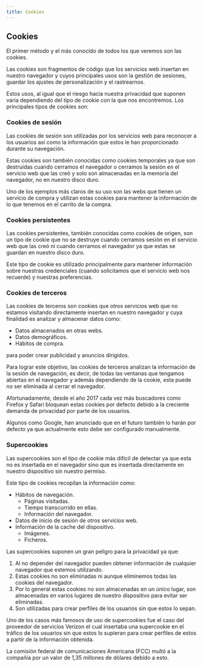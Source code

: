 ```yaml
---
title: Cookies
---
```


## Cookies
El primer método y el más conocido de todos los que veremos son las cookies.

Las cookies son fragmentos de código que los servicios web insertan en nuestro navegador y cuyos principales usos son la gestión de sesiones, guardar los ajustes de personalización y el rastrearnos. 

Estos usos, al igual que el riesgo hacia nuestra privacidad que suponen varía dependiendo del tipo de cookie con la que nos encontremos.
Los principales tipos de cookies son:

### Cookies de sesión
Las cookies de sesión son utilizadas por los servicios web para reconocer a los usuarios así como la información que estos le han proporcionado durante su navegación.

Estas cookies son también conocidas como cookies temporales ya que son destruidas cuando cerramos el navegador o cerramos la sesión en el servicio web que las creó y solo son almacenadas en la memoría del navegador, no en nuestro disco duro.

Uno de los ejemplos más claros de su uso son las webs que tienen un servicio de compra y utilizan estas cookies para mantener la información de lo que tenemos en el carrito de la compra.

### Cookies persistentes
Las cookies persistentes, también conocidas como cookies de origen, son un tipo de cookie que no se destruye cuando cerramos sesión en el servicio web que las creó ni cuando cerramos el navegador ya que estas se guardan en nuestro disco duro. 

Este tipo de cookie es utilizado principalmente para mantener información sobre nuestras credenciales (cuando solicitamos que el servicio web nos recuerde) y nuestras preferencias.

### Cookies de terceros
Las cookies de terceros son cookies que otros servicios web que no estamos visitando directamente insertan en nuestro navegador y cuya finalidad es analizar y almacenar datos como:

  * Datos almacenados en otras webs.
  * Datos demográficos.
  * Hábitos de compra.

para poder crear publicidad y anuncios dirigidos.

Para lograr este objetivo, las cookies de terceros analizan la información de la sesión de navegación, es decir, de todas las ventanas que tengamos abiertas en el navegador y además dependiendo de la cookie, esta puede no ser eliminada al cerrar el navegador.

Afortunadamente, desde el año 2017 cada vez más buscadores como Firefox y Safari bloquean estas cookies por defecto debido a la creciente demanda de privacidad por parte de los usuarios.

Algunos como Google, han anunciado que en el futuro también lo harán por defecto ya que actualmente esto debe ser configurado manualmente.

### Supercookies
Las supercookies son el tipo de cookie más difícil de detectar ya que esta no es insertada en el navegador sino que es insertada directamente en nuestro dispositivo sin nuestro permiso.

Este tipo de cookies recopilan la información como:

* Hábitos de navegación.
  * Páginas visitadas.
  * Tiempo transcurrido en ellas.
  * Información del navegador.
* Datos de inicio de sesión de otros servicios web.
* Información de la cache del dispositivo.
  * Imágenes.
  * Ficheros.

Las supercookies suponen un gran peligro para la privacidad ya que:

1. Al no depender del navegador pueden obtener información de cualquier navegador que estemos utilizando.
2. Estas cookies no son eliminadas ni aunque eliminemos todas las cookies del navegador.
3. Por lo general estas cookies no son almacenadas en un único lugar, son almacenadas en varios lugares de nuestro dispositivo para evitar ser eliminadas.
4. Son utilizadas para crear perfiles de los usuarios sin que estos lo sepan.

Uno de los casos más famosos de uso de supercookies fue el caso del proveedor de servicios Verizon el cual insertaba una supercookie en el tráfico de los usuarios sin que estos lo supieran para crear perfiles de estos a partir de la información obtenida.

La comisión federal de comunicaciones Americana (FCC) multó a la compañía por un valor de 1,35 millones de dólares debido a esto.